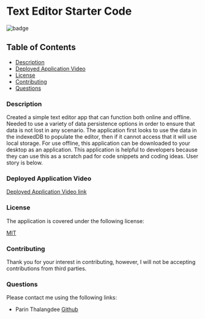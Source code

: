 # Text Editor Starter Code

![badge](https://img.shields.io/badge/license-mit-blue)

## Table of Contents

* [Description](#description)
* [Deployed Application Video](#deployed-application-video)  
* [License](#license)    
* [Contributing](#contributing)
* [Questions](#questions)

### Description
Created a simple text editor app that can function both online and offline. Needed to use a variety of data persistence options in order to ensure that data is not lost in any scenario. The application first looks to use the data in the indexedDB to populate the editor, then if it cannot access that it will use local storage. For use offline, this application can be downloaded to your desktop as an application. This application is helpful to developers because they can use this as a scratch pad for code snippets and coding ideas. User story is below.
  
### Deployed Application Video
  
[Deployed Application Video link]()

### License

The application is covered under the following license:
  
[MIT](https://choosealicense.com/licenses/mit)
    
### Contributing
  
Thank you for your interest in contributing, however, I will not be accepting contributions from third parties.

### Questions

Please contact me using the following links:
  
- Parin Thalangdee [Github](https://github.com/parinthalangdee)